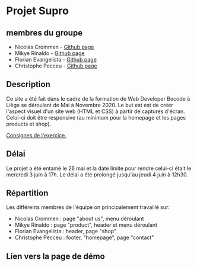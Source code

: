 # Projet Supro

## membres du groupe

* Nicolas Crommen - [Github page](https://github.com/Nicolas-Crommen)
* Mikye Rinaldo - [Github page](https://github.com/MikyeRinaldo)
* Florian Evangelista - [Github page](https://github.com/florianevangelista)
* Christophe Pecceu - [Github page](https://github.com/ChrisPecc)

## Description

Ce site a été fait dans le cadre de la formation de Web Developer Becode à Liège se déroulant de Mai à Novembre 2020.
Le but est est de créer l'aspect visuel d'un site web (HTML et CSS) à partir de captures d'écran. Celui-ci doit être responsive (au minimum pour la homepage et les pages products et shop).

[Consignes de l'exercice.](https://github.com/becodeorg/LIE-Jepsen-3.20/tree/master/01-the-field/03-html-css/7-project-supro)

## Délai

Le projet a été entamé le 26 mai et la date limite pour rendre celui-ci était le mercredi 3 juin à 17h. Le délai a été prolongé jusqu'au jeudi 4 juin à 12h30.

## Répartition

Les différents membres de l'équipe on principalement travaillé sur:
* Nicolas Crommen : page "about us", menu déroulant
* Mikye Rinaldo : page "product", header et menu déroulant
* Florian Evangelista : header, page "shop"
* Christophe Pecceu : footer, "homepage", page "contact"

## Lien vers la page de démo